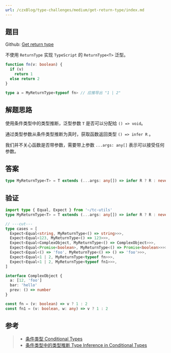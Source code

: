 ```yaml
---
url: /czxBlog/type-challenges/medium/get-return-type/index.md
---
```

## 题目

Github: [Get return type](https://github.com/type-challenges/type-challenges/blob/main/questions/00002-medium-return-type/)

不使用 `ReturnType` 实现 `TypeScript` 的 `ReturnType<T>` 泛型。

```ts
function fn(v: boolean) {
  if (v)
    return 1
  else return 2
}

type a = MyReturnType<typeof fn> // 应推导出 "1 | 2"
```

## 解题思路

使用条件类型中的类型推断，泛型参数 `T` 是否可以分配给 `() => void`。

通过类型参数从条件类型推断为真时，获取函数返回类型 `() => infer R` 。

我们并不关心函数是否带参数，需要带上参数 `...args: any[]` 表示可以接受任何参数。

## 答案

```ts
type MyReturnType<T> = T extends (...args: any[]) => infer R ? R : never
```

## 验证

```ts twoslash
import type { Equal, Expect } from '~/tc-utils'
type MyReturnType<T> = T extends (...args: any[]) => infer R ? R : never

// ---cut---
type cases = [
  Expect<Equal<string, MyReturnType<() => string>>>,
  Expect<Equal<123, MyReturnType<() => 123>>>,
  Expect<Equal<ComplexObject, MyReturnType<() => ComplexObject>>>,
  Expect<Equal<Promise<boolean>, MyReturnType<() => Promise<boolean>>>>,
  Expect<Equal<() => 'foo', MyReturnType<() => () => 'foo'>>>,
  Expect<Equal<1 | 2, MyReturnType<typeof fn>>>,
  Expect<Equal<1 | 2, MyReturnType<typeof fn1>>>,
]

interface ComplexObject {
  a: [12, 'foo']
  bar: 'hello'
  prev: () => number
}

const fn = (v: boolean) => v ? 1 : 2
const fn1 = (v: boolean, w: any) => v ? 1 : 2
```

## 参考

> * [条件类型 Conditional Types](https://www.typescriptlang.org/docs/handbook/2/conditional-types.html)
> * [条件类型中的类型推断 Type Inference in Conditional Types](https://www.typescriptlang.org/docs/handbook/2/conditional-types.html#inferring-within-conditional-types)
